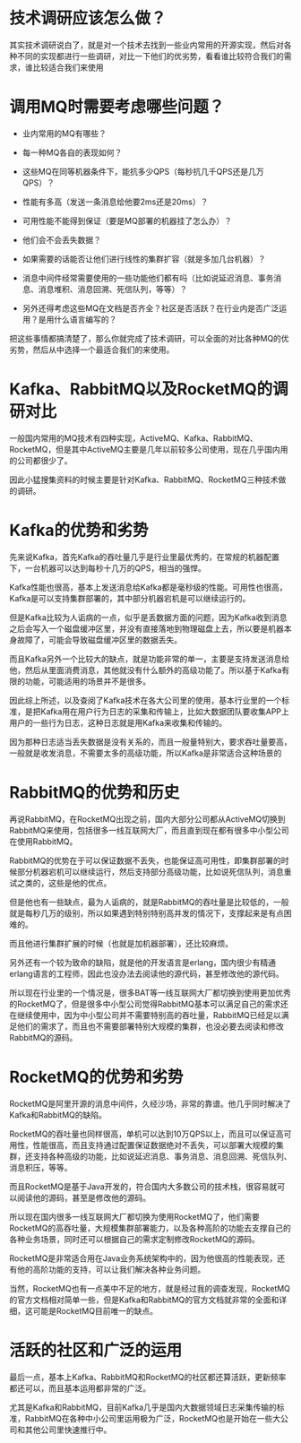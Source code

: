 # 技术调研应该怎么做？

其实技术调研说白了，就是对一个技术去找到一些业内常用的开源实现，然后对各种不同的实现都进行一些调研，对比一下他们的优劣势，看看谁比较符合我们的需求，谁比较适合我们来使用



# 调用MQ时需要考虑哪些问题？

- 业内常用的MQ有哪些？
- 每一种MQ各自的表现如何？
- 这些MQ在同等机器条件下，能抗多少QPS（每秒抗几千QPS还是几万QPS）？
- 性能有多高（发送一条消息给他要2ms还是20ms）？
- 可用性能不能得到保证（要是MQ部署的机器挂了怎么办）？

- 他们会不会丢失数据？
- 如果需要的话能否让他们进行线性的集群扩容（就是多加几台机器）？
- 消息中间件经常需要使用的一些功能他们都有吗（比如说延迟消息、事务消息、消息堆积、消息回溯、死信队列，等等）？

- 另外还得考虑这些MQ在文档是否齐全？社区是否活跃？在行业内是否广泛运用？是用什么语言编写的？

把这些事情都搞清楚了，那么你就完成了技术调研，可以全面的对比各种MQ的优劣势，然后从中选择一个最适合我们的来使用。



# Kafka、RabbitMQ以及RocketMQ的调研对比

一般国内常用的MQ技术有四种实现，ActiveMQ、Kafka、RabbitMQ、RocketMQ，但是其中ActiveMQ主要是几年以前较多公司使用，现在几乎国内用的公司都很少了。

因此小猛搜集资料的时候主要是针对Kafka、RabbitMQ、RocketMQ三种技术做的调研。



# Kafka的优势和劣势

先来说Kafka，首先Kafka的吞吐量几乎是行业里最优秀的，在常规的机器配置下，一台机器可以达到每秒十几万的QPS，相当的强悍。



Kafka性能也很高，基本上发送消息给Kafka都是毫秒级的性能。可用性也很高，Kafka是可以支持集群部署的，其中部分机器宕机是可以继续运行的。



但是Kafka比较为人诟病的一点，似乎是丢数据方面的问题，因为Kafka收到消息之后会写入一个磁盘缓冲区里，并没有直接落地到物理磁盘上去，所以要是机器本身故障了，可能会导致磁盘缓冲区里的数据丢失。



而且Kafka另外一个比较大的缺点，就是功能非常的单一，主要是支持发送消息给他，然后从里面消费消息，其他就没有什么额外的高级功能了。所以基于Kafka有限的功能，可能适用的场景并不是很多。



因此综上所述，以及查阅了Kafka技术在各大公司里的使用，基本行业里的一个标准，是把Kafka用在用户行为日志的采集和传输上，比如大数据团队要收集APP上用户的一些行为日志，这种日志就是用Kafka来收集和传输的。



因为那种日志适当丢失数据是没有关系的，而且一般量特别大，要求吞吐量要高，一般就是收发消息，不需要太多的高级功能，所以Kafka是非常适合这种场景的



# RabbitMQ的优势和历史

再说RabbitMQ，在RocketMQ出现之前，国内大部分公司都从ActiveMQ切换到RabbitMQ来使用，包括很多一线互联网大厂，而且直到现在都有很多中小型公司在使用RabbitMQ。



RabbitMQ的优势在于可以保证数据不丢失，也能保证高可用性，即集群部署的时候部分机器宕机可以继续运行，然后支持部分高级功能，比如说死信队列，消息重试之类的，这些是他的优点。



但是他也有一些缺点，最为人诟病的，就是RabbitMQ的吞吐量是比较低的，一般就是每秒几万的级别，所以如果遇到特别特别高并发的情况下，支撑起来是有点困难的。



而且他进行集群扩展的时候（也就是加机器部署），还比较麻烦。



另外还有一个较为致命的缺陷，就是他的开发语言是erlang，国内很少有精通erlang语言的工程师，因此也没办法去阅读他的源代码，甚至修改他的源代码。



所以现在行业里的一个情况是，很多BAT等一线互联网大厂都切换到使用更加优秀的RocketMQ了，但是很多中小型公司觉得RabbitMQ基本可以满足自己的需求还在继续使用中，因为中小型公司并不需要特别高的吞吐量，RabbitMQ已经足以满足他们的需求了，而且也不需要部署特别大规模的集群，也没必要去阅读和修改RabbitMQ的源码。



# RocketMQ的优势和劣势

RocketMQ是阿里开源的消息中间件，久经沙场，非常的靠谱。他几乎同时解决了Kafka和RabbitMQ的缺陷。



RocketMQ的吞吐量也同样很高，单机可以达到10万QPS以上，而且可以保证高可用性，性能很高，而且支持通过配置保证数据绝对不丢失，可以部署大规模的集群，还支持各种高级的功能，比如说延迟消息、事务消息、消息回溯、死信队列、消息积压，等等。



而且RocketMQ是基于Java开发的，符合国内大多数公司的技术栈，很容易就可以阅读他的源码，甚至是修改他的源码。



所以现在国内很多一线互联网大厂都切换为使用RocketMQ了，他们需要RocketMQ的高吞吐量，大规模集群部署能力，以及各种高阶的功能去支撑自己的各种业务场景，同时还可以根据自己的需求定制修改RocketMQ的源码。



RocketMQ是非常适合用在Java业务系统架构中的，因为他很高的性能表现，还有他的高阶功能的支持，可以让我们解决各种业务问题。



当然，RocketMQ也有一点美中不足的地方，就是经过我的调查发现，RocketMQ的官方文档相对简单一些，但是Kafka和RabbitMQ的官方文档就非常的全面和详细，这可能是RocketMQ目前唯一的缺点。



# 活跃的社区和广泛的运用

最后一点，基本上Kafka、RabbitMQ和RocketMQ的社区都还算活跃，更新频率都还可以，而且基本运用都非常的广泛。



尤其是Kafka和RabbitMQ，目前Kafka几乎是国内大数据领域日志采集传输的标准，RabbitMQ在各种中小公司里运用极为广泛，RocketMQ也是开始在一些大公司和其他公司里快速推行中。



